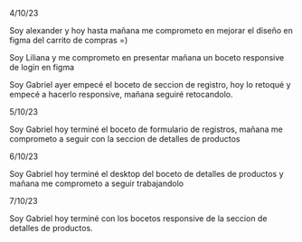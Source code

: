  4/10/23

 
Soy alexander y hoy hasta mañana me comprometo en mejorar el diseño en figma del carrito de compras =)

Soy Liliana y me comprometo en presentar mañana un boceto responsive de login en figma

Soy Gabriel ayer empecé el boceto de seccion de registro, hoy lo retoqué y empecé a hacerlo responsive, mañana seguiré retocandolo.

5/10/23

Soy Gabriel hoy terminé el boceto de formulario de registros, mañana me comprometo a seguir con la seccion de detalles de productos

6/10/23

Soy Gabriel hoy terminé el desktop del boceto de detalles de productos y mañana me comprometo a seguir trabajandolo

7/10/23

Soy Gabriel hoy terminé con los bocetos responsive de la seccion de detalles de productos.
